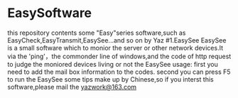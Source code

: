 # EasySoftware
this repository contents some "Easy"series software,such as EasyCheck,EasyTransmit,EasySee...and so on by Yaz
#1.EasySee
EasySee is a small software which to monior the server or other network devices.It via the 'ping'，the commonder line of windows,and 
the code of http request to judge the moniored devices living or not
the EasySee usage:
first you need to add the mail box information to the codes.
second you can press F5 to run the EasySee 
some tips make up by Chinese,so if you interst this software,please mail the yazwork@163.com 
